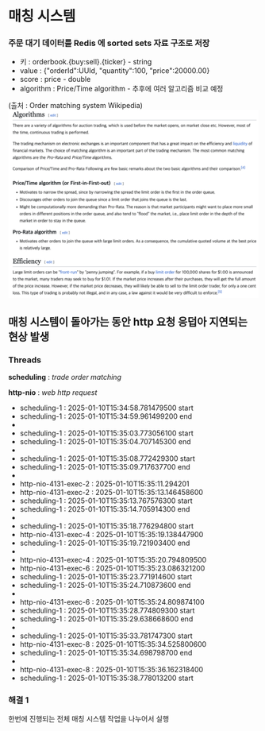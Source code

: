 # 매칭 시스템 

### 주문 대기 데이터를 Redis 에 sorted sets 자료 구조로 저장 

- 키 : orderbook.{buy:sell}.{ticker} - string 
- value : {"orderId":UUId, "quantity":100, "price":20000.00}
- score : price - double
- algorithm : Price/Time algorithm - 추후에 여러 알고리즘 비교 예정

(출처 : Order matching system Wikipedia)
![img.png](img.png)

## 매칭 시스템이 돌아가는 동안 http 요청 응덥아 지연되는 현상 발생 

### Threads

**scheduling** : *trade order matching*

**http-nio** : *web http request*
- scheduling-1 : 2025-01-10T15:34:58.781479500 start
- scheduling-1 : 2025-01-10T15:34:59.961499200 end
-
- scheduling-1 : 2025-01-10T15:35:03.773056100  start
- scheduling-1 : 2025-01-10T15:35:04.707145300 end
-
- scheduling-1 : 2025-01-10T15:35:08.772429300 start
- scheduling-1 : 2025-01-10T15:35:09.717637700 end
-
- http-nio-4131-exec-2 : 2025-01-10T15:35:11.294201
- http-nio-4131-exec-2 : 2025-01-10T15:35:13.146458600
- scheduling-1 : 2025-01-10T15:35:13.767576300 start
- scheduling-1 : 2025-01-10T15:35:14.705914300 end
-
- scheduling-1 : 2025-01-10T15:35:18.776294800 start
- http-nio-4131-exec-4 : 2025-01-10T15:35:19.138447900
- scheduling-1 : 2025-01-10T15:35:19.721903400 end
-
- http-nio-4131-exec-4 : 2025-01-10T15:35:20.794809500
- http-nio-4131-exec-6 : 2025-01-10T15:35:23.086321200
- scheduling-1 : 2025-01-10T15:35:23.771914600 start
- scheduling-1 : 2025-01-10T15:35:24.710873600 end
-
- http-nio-4131-exec-6 : 2025-01-10T15:35:24.809874100
- scheduling-1 : 2025-01-10T15:35:28.774809300 start
- scheduling-1 : 2025-01-10T15:35:29.638668600 end
-
- scheduling-1 : 2025-01-10T15:35:33.781747300 start
- http-nio-4131-exec-8 : 2025-01-10T15:35:34.525800600
- scheduling-1 : 2025-01-10T15:35:34.698798700 end
-
- http-nio-4131-exec-8 : 2025-01-10T15:35:36.162318400
- scheduling-1 : 2025-01-10T15:35:38.778013200 start

### 해결 1 
한번에 진행되는 전체 매칭 시스템 작업을 나누어서 실행